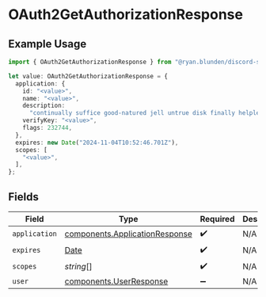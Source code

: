 # OAuth2GetAuthorizationResponse

## Example Usage

```typescript
import { OAuth2GetAuthorizationResponse } from "@ryan.blunden/discord-sdk/models/components";

let value: OAuth2GetAuthorizationResponse = {
  application: {
    id: "<value>",
    name: "<value>",
    description:
      "continually suffice good-natured jell untrue disk finally helplessly",
    verifyKey: "<value>",
    flags: 232744,
  },
  expires: new Date("2024-11-04T10:52:46.701Z"),
  scopes: [
    "<value>",
  ],
};
```

## Fields

| Field                                                                                         | Type                                                                                          | Required                                                                                      | Description                                                                                   |
| --------------------------------------------------------------------------------------------- | --------------------------------------------------------------------------------------------- | --------------------------------------------------------------------------------------------- | --------------------------------------------------------------------------------------------- |
| `application`                                                                                 | [components.ApplicationResponse](../../models/components/applicationresponse.md)              | :heavy_check_mark:                                                                            | N/A                                                                                           |
| `expires`                                                                                     | [Date](https://developer.mozilla.org/en-US/docs/Web/JavaScript/Reference/Global_Objects/Date) | :heavy_check_mark:                                                                            | N/A                                                                                           |
| `scopes`                                                                                      | *string*[]                                                                                    | :heavy_check_mark:                                                                            | N/A                                                                                           |
| `user`                                                                                        | [components.UserResponse](../../models/components/userresponse.md)                            | :heavy_minus_sign:                                                                            | N/A                                                                                           |